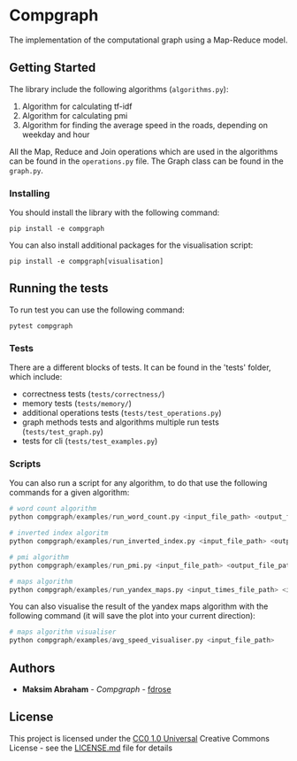# Compgraph

The implementation of the computational graph using a Map-Reduce model.

## Getting Started

The library include the following algorithms (`algorithms.py`):
1. Algorithm for calculating tf-idf
2. Algorithm for calculating pmi
3. Algorithm for finding the average speed in the roads, depending on weekday and hour

All the Map, Reduce and Join operations which are used in the algorithms can be found in the `operations.py` file. 
The Graph class can be found in the `graph.py`.

### Installing

You should install the library with the following command:

    pip install -e compgraph

You can also install additional packages for the visualisation script:

    pip install -e compgraph[visualisation]

## Running the tests

To run test you can use the following command:

    pytest compgraph

### Tests

There are a different blocks of tests. It can be found in the 'tests' folder, 
which include:
   * correctness tests (`tests/correctness/`)
   * memory tests (`tests/memory/`)
   * additional operations tests (`tests/test_operations.py`)
   * graph methods tests and algorithms multiple run tests (`tests/test_graph.py`)
   * tests for cli (`tests/test_examples.py`)

### Scripts

You can also run a script for any algorithm, to do that use the following commands for a given algorithm:
```python
# word count algorithm
python compgraph/examples/run_word_count.py <input_file_path> <output_file_path>
```

```python
# inverted index algoritm
python compgraph/examples/run_inverted_index.py <input_file_path> <output_file_path>
```

```python
# pmi algorithm
python compgraph/examples/run_pmi.py <input_file_path> <output_file_path>
```

```python
# maps algorithm
python compgraph/examples/run_yandex_maps.py <input_times_file_path> <input_length_file_path> <output_file_path>
```
You can also visualise the result of the yandex maps algorithm with the following command (it will save the plot into your current direction):
```python
# maps algorithm visualiser
python compgraph/examples/avg_speed_visualiser.py <input_file_path>
```

## Authors

  - **Maksim Abraham** - *Compgraph* -
    [fdrose](https://gitlab.manytask.org/python/students-fall-2022/fdrose/)


## License

This project is licensed under the [CC0 1.0 Universal](LICENSE.md)
Creative Commons License - see the [LICENSE.md](LICENSE.md) file for
details
